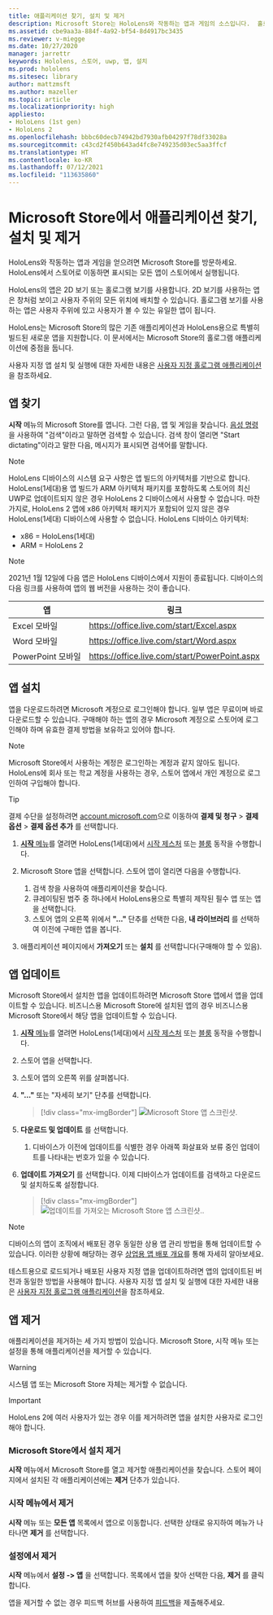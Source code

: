 ```yaml
---
title: 애플리케이션 찾기, 설치 및 제거
description: Microsoft Store는 HoloLens와 작동하는 앱과 게임의 소스입니다.  홀로그램 앱을 찾고, 설치하고, 제거하는 방법에 대해 자세히 알아봅니다.
ms.assetid: cbe9aa3a-884f-4a92-bf54-8d4917bc3435
ms.reviewer: v-miegge
ms.date: 10/27/2020
manager: jarrettr
keywords: Hololens, 스토어, uwp, 앱, 설치
ms.prod: hololens
ms.sitesec: library
author: mattzmsft
ms.author: mazeller
ms.topic: article
ms.localizationpriority: high
appliesto:
- HoloLens (1st gen)
- HoloLens 2
ms.openlocfilehash: bbbc60decb74942bd7930afb04297f78df33028a
ms.sourcegitcommit: c43cd2f450b643ad4fc8e749235d03ec5aa3ffcf
ms.translationtype: HT
ms.contentlocale: ko-KR
ms.lasthandoff: 07/12/2021
ms.locfileid: "113635860"
---
```

# <a name="find-install-and-uninstall-applications-from-the-microsoft-store"></a>Microsoft Store에서 애플리케이션 찾기, 설치 및 제거

HoloLens와 작동하는 앱과 게임을 얻으려면 Microsoft Store를 방문하세요. HoloLens에서 스토어로 이동하면 표시되는 모든 앱이 스토어에서 실행됩니다.

HoloLens의 앱은 2D 보기 또는 홀로그램 보기를 사용합니다. 2D 보기를 사용하는 앱은 창처럼 보이고 사용자 주위의 모든 위치에 배치할 수 있습니다. 홀로그램 보기를 사용하는 앱은 사용자 주위에 있고 사용자가 볼 수 있는 유일한 앱이 됩니다.

HoloLens는 Microsoft Store의 많은 기존 애플리케이션과 HoloLens용으로 특별히 빌드된 새로운 앱을 지원합니다.  이 문서에서는 Microsoft Store의 홀로그램 애플리케이션에 중점을 둡니다.

사용자 지정 앱 설치 및 실행에 대한 자세한 내용은 [사용자 지정 홀로그램 애플리케이션](holographic-custom-apps.md)을 참조하세요.

## <a name="find-apps"></a>앱 찾기

**시작** 메뉴의 Microsoft Store를 엽니다. 그런 다음, 앱 및 게임을 찾습니다. [음성 명령](hololens-cortana.md)을 사용하여 "검색"이라고 말하면 검색할 수 있습니다. 검색 창이 열리면 "Start dictating"이라고 말한 다음, 메시지가 표시되면 검색어를 말합니다.

> [!NOTE]
> HoloLens 디바이스의 시스템 요구 사항은 앱 빌드의 아키텍처를 기반으로 합니다. HoloLens(1세대)용 앱 빌드가 ARM 아키텍처 패키지를 포함하도록 스토어의 최신 UWP로 업데이트되지 않은 경우 HoloLens 2 디바이스에서 사용할 수 없습니다. 마찬가지로, HoloLens 2 앱에 x86 아키텍처 패키지가 포함되어 있지 않은 경우 HoloLens(1세대) 디바이스에 사용할 수 없습니다. HoloLens 디바이스 아키텍처:
> - x86 = HoloLens(1세대)
> - ARM = HoloLens 2

> [!NOTE]
> 2021년 1월 12일에 다음 앱은 HoloLens 디바이스에서 지원이 종료됩니다. 디바이스의 다음 링크를 사용하여 앱의 웹 버전을 사용하는 것이 좋습니다.

| 앱        | 링크                                          |
|------------|-----------------------------------------------|
| Excel 모바일      | https://office.live.com/start/Excel.aspx      |
| Word 모바일       | https://office.live.com/start/Word.aspx       |
| PowerPoint 모바일 | https://office.live.com/start/PowerPoint.aspx |

## <a name="install-apps"></a>앱 설치

앱을 다운로드하려면 Microsoft 계정으로 로그인해야 합니다. 일부 앱은 무료이며 바로 다운로드할 수 있습니다. 구매해야 하는 앱의 경우 Microsoft 계정으로 스토어에 로그인해야 하며 유효한 결제 방법을 보유하고 있어야 합니다.

> [!NOTE]
> Microsoft Store에서 사용하는 계정은 로그인하는 계정과 같지 않아도 됩니다. HoloLens에 회사 또는 학교 계정을 사용하는 경우, 스토어 앱에서 개인 계정으로 로그인하여 구입해야 합니다.

> [!TIP]
> 결제 수단을 설정하려면 [account.microsoft.com](https://account.microsoft.com/)으로 이동하여 **결제 및 청구** > **결제 옵션** > **결제 옵션 추가** 를 선택합니다.

1. [**시작** 메뉴](holographic-home.md)를 열려면 HoloLens(1세대)에서 [시작 제스처](/hololens/hololens2-basic-usage#start-gesture) 또는 [블룸](hololens1-basic-usage.md) 동작을 수행합니다.

1. Microsoft Store 앱을 선택합니다. 스토어 앱이 열리면 다음을 수행합니다.
   1. 검색 창을 사용하여 애플리케이션을 찾습니다. 
   1. 큐레이팅된 범주 중 하나에서 HoloLens용으로 특별히 제작된 필수 앱 또는 앱을 선택합니다.
   1. 스토어 앱의 오른쪽 위에서 **"..."** 단추를 선택한 다음, **내 라이브러리** 를 선택하여 이전에 구매한 앱을 봅니다.

1. 애플리케이션 페이지에서 **가져오기** 또는 **설치** 를 선택합니다(구매해야 할 수 있음).

## <a name="update-apps"></a>앱 업데이트

Microsoft Store에서 설치한 앱을 업데이트하려면 Microsoft Store 앱에서 앱을 업데이트할 수 있습니다. 비즈니스용 Microsoft Store에 설치된 앱의 경우 비즈니스용 Microsoft Store에서 해당 앱을 업데이트할 수 있습니다. 

1. [**시작** 메뉴](holographic-home.md)를 열려면 HoloLens(1세대)에서 [시작 제스처](/hololens/hololens2-basic-usage#start-gesture) 또는 [블룸](hololens1-basic-usage.md) 동작을 수행합니다.

1. 스토어 앱을 선택합니다.

1. 스토어 앱의 오른쪽 위를 살펴봅니다. 

1. **"..."** 또는 "자세히 보기" 단추를 선택합니다.

   > [!div class="mx-imgBorder"]
   > ![Microsoft Store 앱 스크린샷.](images/store-update-1.png)

1. **다운로드 및 업데이트** 를 선택합니다.
    1. 디바이스가 이전에 업데이트를 식별한 경우 아래쪽 화살표와 보류 중인 업데이트를 나타내는 번호가 있을 수 있습니다.

1. **업데이트 가져오기** 를 선택합니다. 이제 디바이스가 업데이트를 검색하고 다운로드 및 설치하도록 설정합니다. 
 
   > [!div class="mx-imgBorder"]
   > ![업데이트를 가져오는 Microsoft Store 앱 스크린샷..](images/store-update-2.png.jpg)

> [!NOTE]
> 디바이스의 앱이 조직에서 배포된 경우 동일한 상용 앱 관리 방법을 통해 업데이트할 수 있습니다. 이러한 상황에 해당하는 경우 [상업용 앱 배포 개요](app-deploy-overview.md)를 통해 자세히 알아보세요.
>
> 테스트용으로 로드되거나 배포된 사용자 지정 앱을 업데이트하려면 앱의 업데이트된 버전과 동일한 방법을 사용해야 합니다. 사용자 지정 앱 설치 및 실행에 대한 자세한 내용은 [사용자 지정 홀로그램 애플리케이션](holographic-custom-apps.md)을 참조하세요.

## <a name="uninstall-apps"></a>앱 제거

애플리케이션을 제거하는 세 가지 방법이 있습니다. Microsoft Store, 시작 메뉴 또는 설정을 통해 애플리케이션을 제거할 수 있습니다. 

> [!WARNING]
> 시스템 앱 또는 Microsoft Store 자체는 제거할 수 없습니다.

> [!IMPORTANT]
> HoloLens 2에 여러 사용자가 있는 경우 이를 제거하려면 앱을 설치한 사용자로 로그인해야 합니다. 

### <a name="uninstall-from-the-microsoft-store"></a>Microsoft Store에서 설치 제거

**시작** 메뉴에서 Microsoft Store를 열고 제거할 애플리케이션을 찾습니다.  스토어 페이지에서 설치된 각 애플리케이션에는 **제거** 단추가 있습니다.

### <a name="uninstall-from-the-start-menu"></a>시작 메뉴에서 제거

**시작** 메뉴 또는 **모든 앱** 목록에서 앱으로 이동합니다. 선택한 상태로 유지하여 메뉴가 나타나면 **제거** 를 선택합니다.

### <a name="uninstall-from-settings"></a>설정에서 제거
**시작** 메뉴에서 **설정 -> 앱** 을 선택합니다. 목록에서 앱을 찾아 선택한 다음, **제거** 를 클릭합니다.

앱을 제거할 수 없는 경우 피드백 허브를 사용하여 [피드백](/hololens/hololens-feedback)을 제출해주세요.
